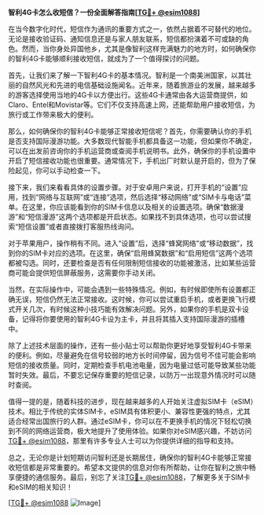 **智利4G卡怎么收短信？一份全面解答指南[[TG💪+ @esim1088](https://t.me/s/esim1088)]**

在当今数字化时代，短信作为通讯的重要方式之一，依然占据着不可替代的地位。无论是接收验证码、通知信息还是与家人朋友联系，短信都扮演着不可或缺的角色。然而，当你身处异国他乡，尤其是像智利这样充满魅力的地方时，如何确保你的智利4G卡能够顺利接收短信，就成为了一个值得探讨的问题。

首先，让我们来了解一下智利4G卡的基本情况。智利是一个南美洲国家，以其壮丽的自然风光和先进的电信基础设施闻名。近年来，随着旅游业的发展，越来越多的游客选择使用当地的4G卡以方便出行。这些4G卡通常由各大运营商提供，如Claro、Entel和Movistar等。它们不仅支持高速上网，还能帮助用户接收短信，为旅行或工作带来极大的便利。

那么，如何确保你的智利4G卡能够正常接收短信呢？首先，你需要确认你的手机是否支持国际漫游功能。大多数现代智能手机都具备这一功能，但如果你不确定，可以在出发前咨询你的手机运营商或查阅手机说明书。此外，确保你的手机设置中开启了短信接收功能也很重要。通常情况下，手机出厂时默认是开启的，但为了保险起见，你可以手动检查一下。

接下来，我们来看看具体的设置步骤。对于安卓用户来说，打开手机的“设置”应用，找到“网络与互联网”或“连接”选项，然后选择“移动网络”或“SIM卡与电话”菜单。在这里，你应该能看到你的SIM卡信息以及相关的设置选项。确保“数据漫游”和“短信漫游”这两个选项都是开启状态。如果找不到具体选项，也可以尝试搜索“短信设置”或者直接拨打客服热线询问。

对于苹果用户，操作稍有不同。进入“设置”后，选择“蜂窝网络”或“移动数据”，找到你的SIM卡对应的选项。在这里，确保“启用蜂窝数据”和“启用短信”这两个选项都被勾选。同时，还要检查是否有任何限制短信接收的功能被激活，比如某些运营商可能会提供短信屏蔽服务，这需要你手动关闭。

当然，在实际操作中，可能会遇到一些特殊情况。例如，有时候即使所有设置都正确无误，短信仍然无法正常接收。这时候，你可以尝试重启手机，或者更换飞行模式开关几次，有时候这种小技巧能有效解决问题。另外，如果你的手机是双卡设备，记得将你要使用的智利4G卡设为主卡，并且将其插入支持国际漫游的插槽中。

除了上述技术层面的操作，还有一些小贴士可以帮助你更好地享受智利4G卡带来的便利。例如，尽量避免在信号较弱的地方长时间停留，因为信号不佳可能会影响短信的接收质量。同时，定期检查手机电池电量，因为电量过低可能导致某些功能暂时失效。最后，不要忘记保存重要的短信记录，以防万一出现意外情况时可以随时查阅。

值得一提的是，随着科技的进步，现在越来越多的人开始关注虚拟SIM卡（eSIM）技术。相比于传统的实体SIM卡，eSIM具有体积更小、兼容性更强的特点，尤其适合经常出国旅行的人群。通过eSIM卡，你可以在不更换手机的情况下轻松切换到不同的网络运营商，极大地提升了使用体验。如果你对eSIM感兴趣，不妨访问[TG💪+ @esim1088](https://t.me/s/esim1088)，那里有许多专业人士可以为你提供详细的指导和支持。

总之，无论你是计划短期访问智利还是长期居住，确保你的智利4G卡能够正常接收短信都是非常重要的。希望本文提供的信息对你有所帮助，让你在智利之旅中畅享便捷的通信服务。最后，别忘了关注[TG💪+ @esim1088](https://t.me/s/esim1088)，了解更多关于SIM卡和eSIM的相关知识！

[[TG💪+ @esim1088](https://t.me/s/esim1088) ![Image](https://i.postimg.cc/4NQfJmqS/Snipaste-2025-05-13-00-14-12.png)]